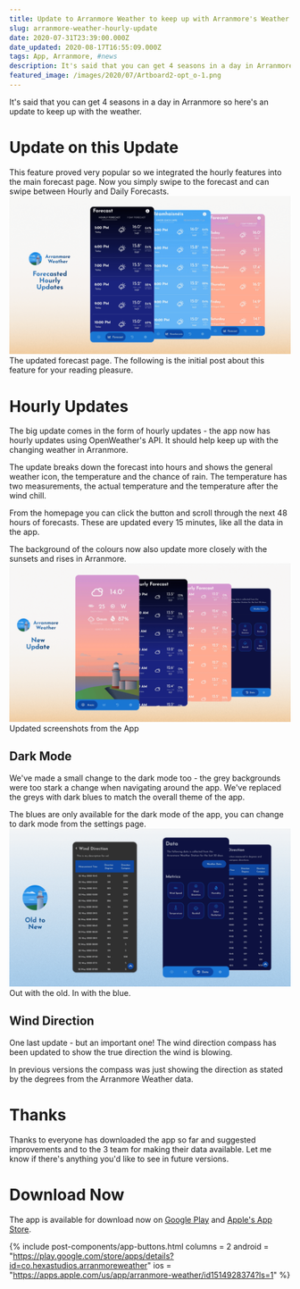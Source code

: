 ```yaml
---
title: Update to Arranmore Weather to keep up with Arranmore's Weather
slug: arranmore-weather-hourly-update
date: 2020-07-31T23:39:00.000Z
date_updated: 2020-08-17T16:55:09.000Z
tags: App, Arranmore, #news
description: It's said that you can get 4 seasons in a day in Arranmore so here's an update to keep up with the weather.
featured_image: /images/2020/07/Artboard2-opt_o-1.png
---
```


It's said that you can get 4 seasons in a day in Arranmore so here's an update to keep up with the weather.

# Update on this Update

This feature proved very popular so we integrated the hourly features into the main forecast page. Now you simply swipe to the forecast and can swipe between Hourly and Daily Forecasts.
![](/images/2020/08/hourly-updates-integrated-image.png)The updated forecast page.
The following is the initial post about this feature for your reading pleasure.

# Hourly Updates

The big update comes in the form of hourly updates - the app now has hourly updates using OpenWeather's API. It should help keep up with the changing weather in Arranmore.

The update breaks down the forecast into hours and shows the general weather icon, the temperature and the chance of rain. The temperature has two measurements, the actual temperature and the temperature after the wind chill.

From the homepage you can click the button and scroll through the next 48 hours of forecasts. These are updated every 15 minutes, like all the data in the app.

The background of the colours now also update more closely with the sunsets and rises in Arranmore.
![](/images/2020/07/Artboard2-opt-1.png)Updated screenshots from the App
## Dark Mode

We've made a small change to the dark mode too - the grey backgrounds were too stark a change when navigating around the app. We've replaced the greys with dark blues to match the overall theme of the app.

The blues are only available for the dark mode of the app, you can change to dark mode from the settings page.
![](/images/2020/07/Artboard1-opt.png)Out with the old. In with the blue.
## Wind Direction

One last update - but an important one! The wind direction compass has been updated to show the true direction the wind is blowing. 

In previous versions the compass was just showing the direction as stated by the degrees from the Arranmore Weather data.

# Thanks

Thanks to everyone has downloaded the app so far and suggested improvements and to the 3 team for making their data available. Let me know if there's anything you'd like to see in future versions.

# Download Now

The app is available for download now on [Google Play](https://play.google.com/store/apps/details?id=co.hexastudios.arranmoreweather) and [Apple's App Store](https://apps.apple.com/us/app/arranmore-weather/id1514928374?ls=1).

{% include post-components/app-buttons.html
	columns = 2
	android = "https://play.google.com/store/apps/details?id=co.hexastudios.arranmoreweather"
	ios = "https://apps.apple.com/us/app/arranmore-weather/id1514928374?ls=1"
%}
